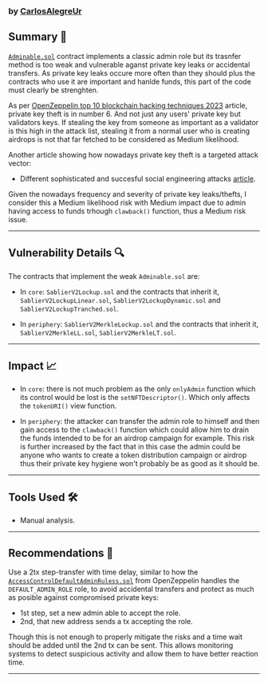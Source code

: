 ### by [CarlosAlegreUr](https://github.com/CarlosAlegreUr)

## **Summary 📌**

[`Adminable.sol`](https://github.com/Cyfrin/2024-05-Sablier/blob/main/v2-core/src/abstracts/Adminable.sol) contract implements a classic admin role but its trasnfer method is too weak and vulnerable aganst private key leaks or accidental transfers. As private key leaks occure more often than they should plus the contracts who use it are important and hanlde funds, this part of the code must clearly be strenghten.

As per [OpenZeppelin top 10 blockchain hacking techniques 2023](https://blog.openzeppelin.com/top-10-blockchain-hacking-techniques-of-2023) article, private key theft is in number 6. And not just any users' private key but validators keys. If stealing the key from someone as important as a validator is this high in the attack list, stealing it from a normal user who is creating airdrops is not that far fetched to be considered as Medium likelihood.

Another article showing how nowadays private key theft is a targeted attack vector:

- Different sophisticated and succesful social engineering attacks [article](https://medium.com/coinmonks/private-keys-exploit-the-most-lucrative-hack-of-2023-81390e0a29cb). 

Given the nowadays frequency and severity of private key leaks/thefts, I consider this a Medium likelihood risk with Medium impact due to admin having access to funds trhough `clawback()` function, thus a Medium risk issue.

---

## **Vulnerability Details 🔍**

The contracts that implement the weak `Adminable.sol` are:

- In `core`: `SablierV2Lockup.sol` and the contracts that inherit it, `SablierV2LockupLinear.sol`, `SablierV2LockupDynamic.sol` and `SablierV2LockupTranched.sol`.

- In `periphery`: `SablierV2MerkleLockup.sol` and the contracts that inherit it, `SablierV2MerkleLL.sol`, `SablierV2MerkleLT.sol`.

---

## Impact 📈

- In `core`: there is not much problem as the only `onlyAdmin` function which its control would be lost is the `setNFTDescriptor()`. Which only affects the `tokenURI()` view function.
  
- In `periphery`: the attacker can transfer the admin role to himself and then gain access to the `clawback()` function which could allow him to drain the funds intended to be for an airdrop campaign for example. This risk is further increased by the fact that in this case the admin could be anyone who wants to create a token distribution campaign or airdrop thus their private key hygiene won't probably be as good as it should be.

---

## **Tools Used 🛠️**

- Manual analysis.

---

## **Recommendations 🎯**

Use a 2tx step-transfer with time delay, similar to how the [`AccessControlDefaultAdminRuless.sol`](https://github.com/OpenZeppelin/openzeppelin-contracts/blob/master/contracts/access/extensions/AccessControlDefaultAdminRules.sol) from OpenZeppelin handles the `DEFAULT_ADMIN_ROLE` role, to avoid accidental transfers and protect as much as posible against compromised private keys:

- 1st step, set a new admin able to accept the role.
- 2nd, that new address sends a tx accepting the role.

Though this is not enough to properly mitigate the risks and a time wait should be added until the 2nd tx can be sent. This allows monitoring systems to detect suspicious activity and allow them to have better reaction time.

---
